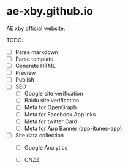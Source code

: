 # ae-xby.github.io

AE xby official website.

TODO:

- [ ] Parse markdown
- [ ] Parse template
- [ ] Generate HTML
- [ ] Preview
- [ ] Publish
- [ ] SEO
  - [ ] Google site verification
  - [ ] Baidu site verification
  - [ ] Meta for OpenGraph
  - [ ] Meta for Facebook Applinks
  - [ ] Meta for twitter Card
  - [ ] Meta for App Banner (app-itunes-app)
- [ ] Site data collection
  - [ ] Google Analytics
  - [ ] CNZZ


